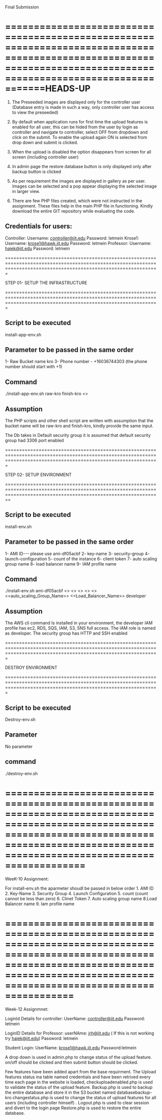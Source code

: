 
Final Submission

===================================================================================================================================================================HEADS-UP
===================================================================================================================================================================

1. The Preseeded images are displayed only for the controller user (Database entry is made in such a way, only controller user has access to view the preseeded)

2. By default when application runs for first time the upload features is enabled for all user, this can be hided from the user by login as controller and navigate to controller, select OFF from dropdown and click on the submit. To enable the upload again ON is selected from drop down and submit is clicked.

3. When the upload is disabled the option disappears from screen for all screen (including controller user)

4. In admin page the restore database button is only displayed only after backup button is clicked

5. As per requirement the images are displayed in gallery as per user. Images can be selected and a pop appear displaying the selected image in larger view.

6. There are few PHP files created, which were not instructed in the assignment. These files help in the main PHP file in functioning. Kindly download the entire GIT repository while evaluating the code.

Credentials for users:
----------------------
Controller:
Username: controller@iit.edu
Password: letmein
Krose1:
Username: krose1@hawk.iit.edu
Password: letmein
Professor:
Username: hajek@iit.edu
Password: letmein 


===================================================================================================================================================================

STEP 01- SETUP THE INFRASTRUCTURE

===================================================================================================================================================================


Script to be executed
---------------------
install-app-env.sh

Parameter to be passed in the same order
----------------------------------------
1-	Raw Bucket name kro
3-	Phone number - +16036744303 (the phone number should start with +1)

Command
--------
./install-app-env.sh raw-kro finish-kro <<phone number>>

Assumption
----------
The PHP scripts and other shell script are written with assumption that the bucket name will be raw-kro and finish-kro, kindly provide the same input.

The Db takes in Default security group it is assumed that default security group had 3306 port enabled


===================================================================================================================================================================

STEP 02- SETUP ENVIRONMENT

====================================================================================================================================================================



Script to be executed 	
---------------------
install-env.sh

Parameter to be passed in the same order
---------------------------------------
1-	AMI ID--- please use ami-df05acbf
2-	key-name
3-	security-group
4-	launch-configuration
5-	count of the instance
6-	client token
7-	auto scaling group name
8-	load balancer name
9-	IAM profile name

Command
-------
./install-env.sh ami-df05acbf <<Key-Name>> <<Security-Group>> <<Launch-Configuration>> <<Count>> <<Client-Token>> <<auto_scaling_Group_Name>> <<Load_Balancer_Name>> developer

Assumption
----------
The AWS cli command Is installed in your environment, the developer IAM profile has ec2, RDS, SQS, IAM, S3, SNS full access. 
The IAM role is named as developer. 
The security group has HTTP and SSH enabled

===================================================================================================================================================================

DESTROY ENVIRONMENT

===================================================================================================================================================================

Script to be executed
---------------------
Destroy-env.sh

Parameter
--------
No parameter

command
-------
./destroy-env.sh

====================================================================================================================================================================================================
===============================================================================================================================================================================================



WeeK-10 Assignment:

For install-env.sh the aparmeter shoudl be passed in below order 1. AMI ID 2. Key-Name 3. Security Group 4. Launch Configuration 5. count (count cannot be less than zero) 6. Clinet Token 7. Auto scaling group name 8.Load Balancer name 9. Iam profile name


==================================================================================================================================================================================================
===============================================================================================================================================================================================



Week-12 Assignmnet:

LoginId Details for controller:
UserName: controller@iit.edu
Password: letmein

LoginID Details for Professor:
userNAme: jrh@iit.edu ( If this is not working try hajek@iit.edu)
Password: letmein

Student Login:
UserName: krose1@hawk.iit.edu
Password:letmein

A drop down is used in admin.php to change status of the upload feature. on/off should be clicked and then submit button should be clicked.

Few features have been added apart from the base requirment. 
The Upload features status ina table named credentials and have been retrived every time each page in the website is loaded, checkuploadenabled.php is used to validate the status of the upload feature.
Backup.php is used to backup the entire database and store it in the S3 bucket named databasebackup-kro
changestatus.php is used to change the status of upload features for all users (including controller himself) . 
Logout.php is used to clear session and divert to the login page
Restore.php is used to restore the entire database.
